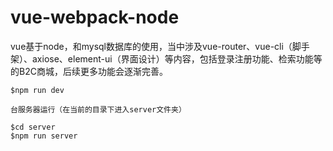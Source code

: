 # vue-webpack-node
vue基于node，和mysql数据库的使用，当中涉及vue-router、vue-cli（脚手架）、axiose、element-ui（界面设计）等内容，包括登录注册功能、检索功能等的B2C商城，后续更多功能会逐渐完善。  
  

    $npm run dev    
    
`台服务器运行（在当前的目录下进入server文件夹）`

    $cd server  
    $npm run server
